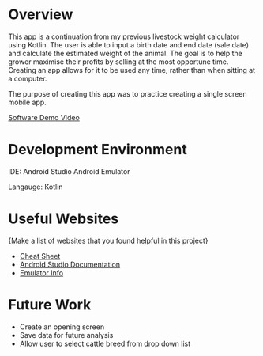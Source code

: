 # Overview

This app is a continuation from my previous livestock weight calculator using Kotlin. The user is able to input a birth date and end date (sale date) and calculate
the estimated weight of the animal. The goal is to help the grower maximise their profits by selling at the most opportune time. Creating an app allows for it to be used
any time, rather than when sitting at a computer.

The purpose of creating this app was to practice creating a single screen mobile app.

[Software Demo Video](https://www.youtube.com/watch?v=_0NQ7Q5ixTU&t=5s)

# Development Environment

IDE: Android Studio
Android Emulator

Langauge: Kotlin

# Useful Websites

{Make a list of websites that you found helpful in this project}
* [Cheat Sheet](https://byui-cse.github.io/cse310-course/workshops/Mobile_App/CSE310_Workshop_Mobile_App.pdf)
* [Android Studio Documentation](https://developer.android.com/training/basics/firstapp)
* [Emulator Info](https://developer.android.com/studio/run/emulator)

# Future Work


* Create an opening screen
* Save data for future analysis
* Allow user to select cattle breed from drop down list
